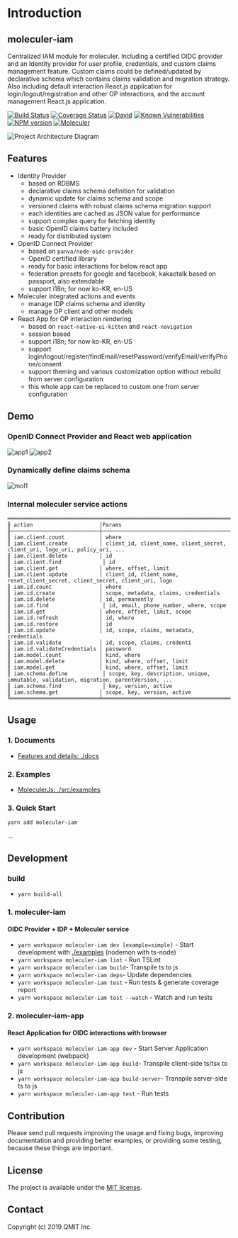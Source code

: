 # Introduction

## moleculer-iam

Centralized IAM module for moleculer. Including a certified OIDC provider and an Identity provider for user profile, credentials, and custom claims management feature. Custom claims could be defined/updated by declarative schema which contains claims validation and migration strategy. Also including default interaction React.js application for login/logout/registration and other OP interactions, and the account management React.js application.

[![Build Status](https://travis-ci.org/qmit-pro/moleculer-iam.svg?branch=master)](https://travis-ci.org/qmit-pro/moleculer-iam) [![Coverage Status](https://coveralls.io/repos/github/qmit-pro/moleculer-iam/badge.svg?branch=master)](https://coveralls.io/github/qmit-pro/moleculer-iam?branch=master) [![David](https://img.shields.io/david/qmit-pro/moleculer-iam.svg)](https://david-dm.org/qmit-pro/moleculer-iam) [![Known Vulnerabilities](https://snyk.io/test/github/qmit-pro/moleculer-iam/badge.svg)](https://snyk.io/test/github/qmit-pro/moleculer-iam) [![NPM version](https://img.shields.io/npm/v/moleculer-iam.svg)](https://www.npmjs.com/package/moleculer-iam) [![Moleculer](https://badgen.net/badge/Powered%20by/Moleculer/0e83cd)](https://moleculer.services)

![Project Architecture Diagram](docs/.gitbook/assets/diagram.svg)

## Features

* Identity Provider
  * based on RDBMS
  * declarative claims schema definition for validation
  * dynamic update for claims schema and scope
  * versioned claims with robust claims schema migration support
  * each identities are cached as JSON value for performance
  * support complex query for fetching identity
  * basic OpenID claims battery included
  * ready for distributed system
* OpenID Connect Provider
  * based on `panva/node-oidc-provider`
  * OpenID certified library
  * ready for basic interactions for below react app
  * federation presets for google and facebook, kakaotalk based on passport, also extendable
  * support i18n; for now ko-KR, en-US
* Moleculer integrated actions and events
  * manage IDP claims schema and identity
  * manage OP client and other models
* React App for OP interaction rendering
  * based on `react-native-ui-kitten` and `react-navigation`
  * session based
  * support i18n; for now ko-KR, en-US 
  * support login/logout/register/findEmail/resetPassword/verifyEmail/verifyPhone/consent
  * support theming and various customization option without rebuild from server configuration
  * this whole app can be replaced to custom one from server configuration

## Demo

### OpenID Connect Provider and React web application

![app1](docs/.gitbook/assets/app1.gif) ![app2](docs/.gitbook/assets/app2.gif)

### Dynamically define claims schema

![mol1](docs/.gitbook/assets/mol1.gif)

### Internal moleculer service actions

```text
════════════════════════════════════════════════════════════════════════════════════════════════════════════════════
╟ action                     │Params
╟────────────────────────────┼──────────────────────────────────────────────────────────────────────────────────────
║ iam.client.count           │ where                                                                       
║ iam.client.create          │ client_id, client_name, client_secret, client_uri, logo_uri, policy_uri, ...
║ iam.client.delete          │ id                                                                          
║ iam.client.find             │ id                                                                          
║ iam.client.get             │ where, offset, limit                                                        
║ iam.client.update          │ client_id, client_name, reset_client_secret, client_secret, client_uri, logo
║ iam.id.count               │ where                                                                       
║ iam.id.create              │ scope, metadata, claims, credentials                                        
║ iam.id.delete              │ id, permanently                                                             
║ iam.id.find                 │ id, email, phone_number, where, scope                                       
║ iam.id.get                 │ where, offset, limit, scope
║ iam.id.refresh             │ id, where                                                                   
║ iam.id.restore             │ id                                                                          
║ iam.id.update              │ id, scope, claims, metadata, credentials                                    
║ iam.id.validate            │ id, scope, claims, credenti                                              
║ iam.id.validateCredentials │ password                                                                    
║ iam.model.count            │ kind, where                                                                 
║ iam.model.delete           │ kind, where, offset, limit                                                  
║ iam.model.get              │ kind, where, offset, limit                                                  
║ iam.schema.define           │ scope, key, description, unique, immutable, validation, migration, parentVersion, ...
║ iam.schema.find             │ key, version, active                                                         
║ iam.schema.get             │ scope, key, version, active                                                  
╚════════════════════════════╧═══════════════════════════════════════════════════════════════════════════════════════
```

## Usage

### 1. Documents

* [Features and details: ./docs](https://github.com/qmit-pro/moleculer-iam/tree/eede29fa3fc37f69e6e34b6b489b3b85ea57ddb8/docs/README.md)

### 2. Examples

* [MoleculerJs: ./src/examples](https://github.com/qmit-pro/moleculer-iam/tree/eede29fa3fc37f69e6e34b6b489b3b85ea57ddb8/examples/README.md)

### 3. Quick Start

```text
yarn add moleculer-iam
```

...

## Development

### build

* `yarn build-all`

### 1. moleculer-iam

#### OIDC Provider + IDP + Moleculer service

* `yarn workspace moleculer-iam dev [example=simple]` - Start development with [./examples](https://github.com/qmit-pro/moleculer-iam/tree/eede29fa3fc37f69e6e34b6b489b3b85ea57ddb8/examples/README.md) \(nodemon with ts-node\)
* `yarn workspace moleculer-iam lint` - Run TSLint
* `yarn workspace moleculer-iam build`- Transpile ts to js 
* `yarn workspace moleculer-iam deps`- Update dependencies
* `yarn workspace moleculer-iam test` - Run tests & generate coverage report
* `yarn workspace moleculer-iam test --watch` - Watch and run tests

### 2. moleculer-iam-app

#### React Application for OIDC interactions with browser

* `yarn workspace moleculer-iam-app dev` - Start Server Application development \(webpack\)
* `yarn workspace moleculer-iam-app build`- Transpile client-side ts/tsx to js 
* `yarn workspace moleculer-iam-app build-server`- Transpile server-side ts to js
* `yarn workspace moleculer-iam-app test` - Run tests

## Contribution

Please send pull requests improving the usage and fixing bugs, improving documentation and providing better examples, or providing some testing, because these things are important.

## License

The project is available under the [MIT license](https://tldrlegal.com/license/mit-license).

## Contact

Copyright \(c\) 2019 QMIT Inc.

